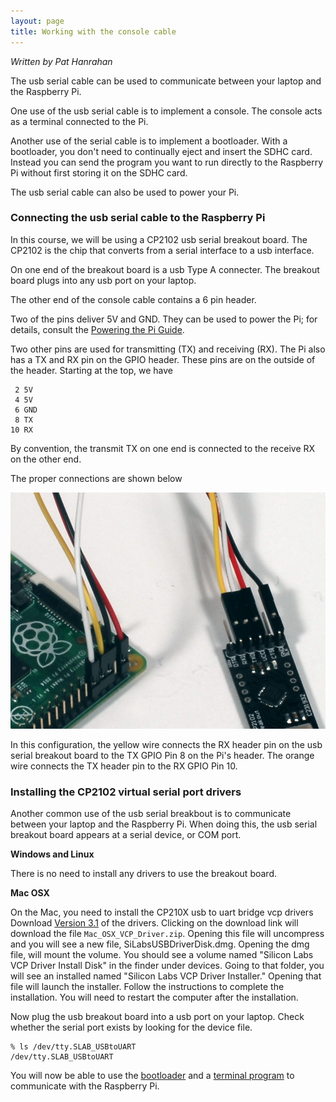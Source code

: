 ```yaml
---
layout: page
title: Working with the console cable
---
```


*Written by Pat Hanrahan*

The usb serial cable can be used to communicate
between your laptop and the Raspberry Pi.

One use of the usb serial cable is to implement a console.
The console acts as a terminal connected to the Pi.

Another use of the serial cable is to implement
a bootloader. With a bootloader, you don't need
to continually eject and insert the SDHC card.
Instead you can send the program you want to
run directly to the Raspberry Pi without
first storing it on the SDHC card.

The usb serial cable can also be used to power your Pi.

### Connecting the usb serial cable to the Raspberry Pi 

In this course, we will be using a CP2102 usb serial breakout board.
The CP2102 is the chip that converts from a
serial interface to a usb interface.

On one end of the breakout board is a usb Type A connecter.
The breakout board plugs into any usb port on your laptop.

The other end of the console cable contains a 6 pin header.

Two of the pins deliver 5V and GND. 
They can be used to power the Pi;
for details, consult the [Powering the Pi Guide](power.md).

Two other pins are used for transmitting (TX)
and receiving (RX).
The Pi also has a TX and RX pin on the GPIO header.
These pins are on the outside of the header.
Starting at the top, we have

     2 5V
     4 5V
     6 GND
     8 TX 
    10 RX

By convention, the transmit TX on one end is connected
to the receive RX on the other end.

The proper connections are shown below

![Console cable](/images/console.cable.zoom.jpg)

In this configuration, the yellow wire connects
the RX header pin on the usb serial breakout board
to the TX GPIO Pin 8 on the Pi's header.
The orange wire connects the TX header pin
to the RX GPIO Pin 10.

### Installing the CP2102 virtual serial port drivers

Another common use of the usb serial breakbout is to
communicate between your laptop and the Raspberry Pi.
When doing this, the usb serial breakout board appears
at a serial device, or COM port.

**Windows and Linux**

There is no need to install any drivers to use the breakout board.

**Mac OSX**

On the Mac, you need to install the 
CP210X usb to uart bridge vcp drivers
Download [Version 3.1](https://www.silabs.com/products/mcu/Pages/USBtoUARTBridgeVCPDrivers.aspx) of the drivers.
Clicking on the download link will download the
file `Mac_OSX_VCP_Driver.zip`.
Opening this file will uncompress and you will see a new file,
SiLabsUSBDriverDisk.dmg.
Opening the dmg file, will mount the volume.
You should see a volume named
"Silicon Labs VCP Driver Install Disk" in the finder under devices.
Going to that folder, you will see an installed named
"Silicon Labs VCP Driver Installer."
Opening that file will launch the installer.
Follow the instructions to complete the installation.
You will need to restart the computer after the installation.

Now plug the usb breakout board into a usb port on your laptop.
Check whether the serial port exists by looking for the device file.

    % ls /dev/tty.SLAB_USBtoUART
    /dev/tty.SLAB_USBtoUART

You will now be able to use the 
[bootloader](bootloader.md) and a 
[terminal program](terminal.md)
to communicate with the Raspberry Pi.

